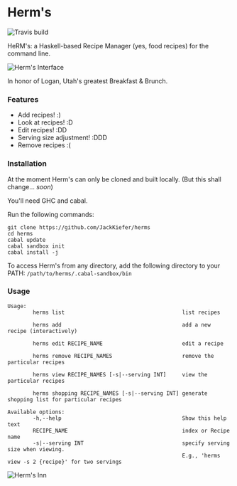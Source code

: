 # Herm's

![Travis build](https://api.travis-ci.org/JackKiefer/herms.svg?branch=master)

HeRM's: a Haskell-based Recipe Manager (yes, food recipes) for the command line.

![Herm's Interface](https://i.imgur.com/u9fPapw.jpg)

In honor of Logan, Utah's greatest Breakfast & Brunch.

### Features
- Add recipes! :)
- Look at recipes! :D
- Edit recipes! :DD
- Serving size adjustment! :DDD
- Remove recipes :(

### Installation

At the moment Herm's can only be cloned and built locally. (But this shall change... _soon_)

You'll need GHC and cabal.

Run the following commands:
```
git clone https://github.com/JackKiefer/herms
cd herms
cabal update
cabal sandbox init
cabal install -j
```
To access Herm's from any directory, add the following directory to your PATH:
`/path/to/herms/.cabal-sandbox/bin`

### Usage
```
Usage:
        herms list                                     list recipes

        herms add                                      add a new recipe (interactively)

        herms edit RECIPE_NAME                         edit a recipe

        herms remove RECIPE_NAMES                      remove the particular recipes

        herms view RECIPE_NAMES [-s|--serving INT]     view the particular recipes

        herms shopping RECIPE_NAMES [-s|--serving INT] generate shopping list for particular recipes

Available options:
        -h,--help                                      Show this help text
        RECIPE_NAME                                    index or Recipe name
        -s|--serving INT                               specify serving size when viewing.
                                                       E.g., 'herms view -s 2 {recipe}' for two servings
```

![Herm's Inn](https://images.duckduckgo.com/iu/?u=https%3A%2F%2Firs2.4sqi.net%2Fimg%2Fgeneral%2F600x600%2F803_DzmDgevV4Yw5OrVsh9c4iaE7Bx8aSA0AY7y4L5Um7Qg.jpg&f=1)
